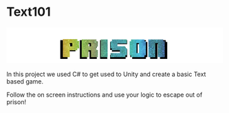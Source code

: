 # Text101

![Alt text](https://github.com/bl2i4n/Text101/blob/master/Assets/prison%20word.png "Prison Word")

In this project we used C# to get used to Unity and create a basic Text based game.

Follow the on screen instructions and use your logic to escape out of prison!

